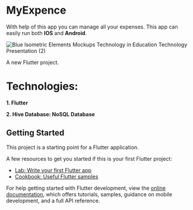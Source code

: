 # MyExpence

With help of this app you can manage all your expenses. 
This app can easily run both **IOS** and **Android**.


![Blue Isometric Elements   Mockups Technology in Education Technology Presentation (2)](https://user-images.githubusercontent.com/90249532/223702063-0b967b47-74ff-4f89-b2f1-e75416b9636b.png)



A new Flutter project.

# Technologies: 
  **1. Flutter**
  
  **2. Hive Database: NoSQL Database**


## Getting Started

This project is a starting point for a Flutter application.

A few resources to get you started if this is your first Flutter project:

- [Lab: Write your first Flutter app](https://docs.flutter.dev/get-started/codelab)
- [Cookbook: Useful Flutter samples](https://docs.flutter.dev/cookbook)

For help getting started with Flutter development, view the
[online documentation](https://docs.flutter.dev/), which offers tutorials,
samples, guidance on mobile development, and a full API reference.
